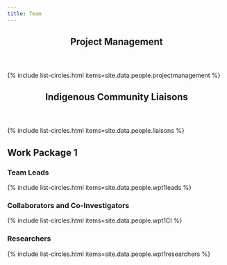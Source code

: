 ```yaml
---
title: Team
---
```



<html>
  <header>
<h2>Project Management</h2>
  </header>
    {% include list-circles.html items=site.data.people.projectmanagement %}
  <header>
    <h2>Indigenous Community Liaisons</h2>
  </header>
    {% include list-circles.html items=site.data.people.liaisons %}
    <h2>Work Package 1</h2>
    <h3 class="center">Team Leads</h3>
    {% include list-circles.html items=site.data.people.wpt1leads %}
    <h3>Collaborators and Co-Investigators</h3>
    {% include list-circles.html items=site.data.people.wpt1CI %}
    <h3>Researchers</h3>
    {% include list-circles.html items=site.data.people.wpt1researchers %}
  </body>
</html>


